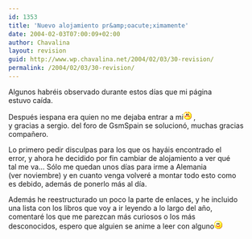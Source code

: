 ```yaml
---
id: 1353
title: 'Nuevo alojamiento pr&amp;oacute;ximamente'
date: 2004-02-03T07:00:09+02:00
author: Chavalina
layout: revision
guid: http://www.wp.chavalina.net/2004/02/03/30-revision/
permalink: /2004/02/03/30-revision/
---
```

Algunos habr&eacute;is observado durante estos d&iacute;as que mi p&aacute;gina  
estuvo ca&iacute;da.

Despu&eacute;s iespana era quien no me dejaba entrar a mi![emo](/imagenes/emoticonos/enfadado.gif) ,  
y gracias a <span class="alguien">sergio.</span> del foro de GsmSpain se solucion&oacute;, muchas gracias compa&ntilde;ero.

Lo primero pedir disculpas para los que os hay&aacute;is encontrado el  
error, y ahora he decidido por fin cambiar de alojamiento a ver qu&eacute;  
tal me va&#8230; S&oacute;lo me quedan unos d&iacute;as para irme a Alemania  
(ver noviembre) y en cuanto venga volver&eacute; a montar todo esto como  
es debido, adem&aacute;s de ponerlo m&aacute;s al d&iacute;a. 

Adem&aacute;s he reestructurado un poco la parte de enlaces, y he incluido  
una lista con los libros que voy a ir leyendo a lo largo del a&ntilde;o,  
comentar&eacute; los que me parezcan m&aacute;s curiosos o los m&aacute;s  
desconocidos, espero que alguien se anime a leer con alguno![emo](/imagenes/emoticonos/sonrisa.gif)